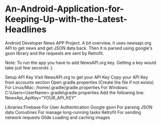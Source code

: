 # An-Android-Application-for-Keeping-Up-with-the-Latest-Headlines
Android Developer News APP Project.
A bit overview, it uses newsapi.org API to get news and get JSON data back. Then it is parsed using google's gson library and the requests are sent by Retrofit.

Note: To run the app you have to add NewsAPI.org key. Getting a key would take just few seconds :)


Setup API Key
Visit NewsAPI.org to get your API Key
Copy your API Key from accounts section
Open gradle.properties (Create the file if not exists)
For Linux/Mac: /home/.gradle/gradle.properties
For Windows: C:\Users\<UserName>\.gradle\gradle.properties
Add the following line:
NewsApi_ApiKey="YOUR_API_KEY"



Libraries
Firebase For User Authentication
Google gson For parsing JSON data
Coroutines For manage long-running tasks
Retrofit For sending network requests
Glide Loading and caching images
